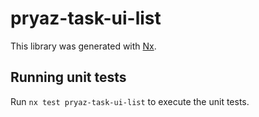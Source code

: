 # pryaz-task-ui-list

This library was generated with [Nx](https://nx.dev).

## Running unit tests

Run `nx test pryaz-task-ui-list` to execute the unit tests.
